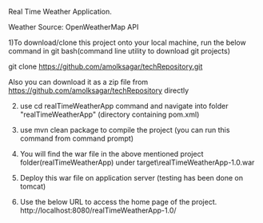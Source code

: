 Real Time Weather Application.

Weather Source: OpenWeatherMap API

1)To download/clone this project onto your local machine, run the below command in git bash(command line utility to download git projects)

 git clone https://github.com/amolksagar/techRepository.git
 
 Also you can download it as a zip file from https://github.com/amolksagar/techRepository directly

2) use  cd realTimeWeatherApp  command and navigate into folder "realTimeWeatherApp" (directory containing pom.xml)

3) use  mvn clean package to compile the project (you can run this command from command prompt)

4) You will find the war file in the above mentioned project folder(realTimeWeatherApp) under target\realTimeWeatherApp-1.0.war

4) Deploy this war file on application server (testing has been done on tomcat)

5) Use the below URL to access the home page of the project.
	http://localhost:8080/realTimeWeatherApp-1.0/
